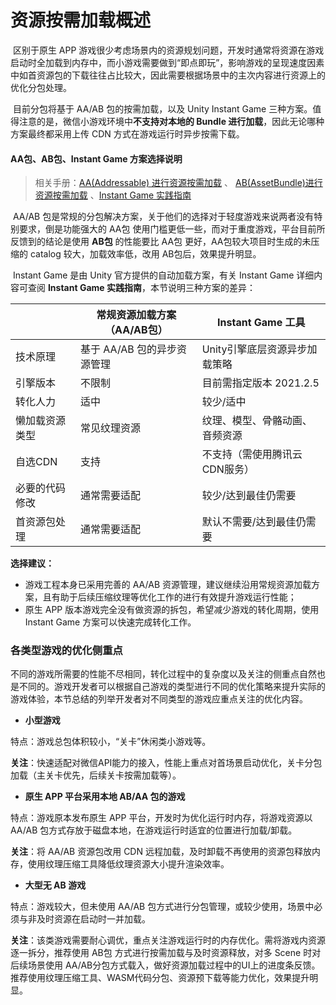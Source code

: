 # 资源按需加载概述

​		区别于原生 APP 游戏很少考虑场景内的资源规划问题，开发时通常将资源在游戏启动时全加载到内存中，而小游戏需要做到“即点即玩”，影响游戏的呈现速度因素中如首资源包的下载往往占比较大，因此需要根据场景中的主次内容进行资源上的优化分包处理。

​		目前分包将基于 AA/AB 包的按需加载，以及 Unity Instant Game 三种方案。值得注意的是，微信小游戏环境中**不支持对本地的 Bundle 进行加载**，因此无论哪种方案最终都采用上传 CDN 方式在游戏运行时异步按需下载。

#### AA包、AB包、Instant Game 方案选择说明

> 相关手册：[AA(Addressable) 进行资源按需加载](UsingAddressable.md) 、 [AB(AssetBundle)进行资源按需加载](UsingAssetBundle.md) 、[Instant Game 实践指南](InstantGameGuide.md)

​		AA/AB 包是常规的分包解决方案，关于他们的选择对于轻度游戏来说两者没有特别要求，倒是功能强大的 AA包 使用门槛更低一些，而对于重度游戏，平台目前所反馈到的结论是使用 **AB包** 的性能要比 AA包 更好，AA包较大项目时生成的未压缩的 catalog 较大，加载效率低，改用 AB包后，效果提升明显。

​		Instant Game 是由 Unity 官方提供的自动加载方案，有关 Instant Game 详细内容可查阅 **Instant Game 实践指南**，本节说明三种方案的差异：

|                | 常规资源加载方案（AA/AB包） | Instant Game 工具              |
| -------------- | --------------------------- | ------------------------------ |
| 技术原理       | 基于 AA/AB 包的异步资源管理 | Unity引擎底层资源异步加载策略  |
| 引擎版本       | 不限制                      | 目前需指定版本 2021.2.5        |
| 转化人力       | 适中                        | 较少/适中                      |
| 懒加载资源类型 | 常见纹理资源                | 纹理、模型、骨骼动画、音频资源 |
| 自选CDN        | 支持                        | 不支持（需使用腾讯云CDN服务）  |
| 必要的代码修改 | 通常需要适配                | 较少/达到最佳仍需要            |
| 首资源包处理   | 通常需要适配                | 默认不需要/达到最佳仍需要      |

**选择建议：**

- 游戏工程本身已采用完善的 AA/AB 资源管理，建议继续沿用常规资源加载方案，且有助于后续压缩纹理等优化工作的进行有效提升游戏运行性能；
- 原生 APP 版本游戏完全没有做资源的拆包，希望减少游戏的转化周期，使用 Instant Game 方案可以快速完成转化工作。



### 各类型游戏的优化侧重点

​		不同的游戏所需要的性能不尽相同，转化过程中的复杂度以及关注的侧重点自然也是不同的。游戏开发者可以根据自己游戏的类型进行不同的优化策略来提升实际的游戏体验，本节总结的列举开发者对不同类型的游戏应重点关注的优化内容。

- **小型游戏**

 特点：游戏总包体积较小，“关卡”休闲类小游戏等。

 **关注**：快速适配对微信API能力的接入，性能上重点对首场景启动优化，关卡分包加载（主关卡优先，后续关卡按需加载等）。

- **原生 APP 平台采用本地 AB/AA 包的游戏**

 特点：游戏原本发布原生 APP 平台，开发时为优化运行时内存，将游戏资源以 AA/AB 包方式存放于磁盘本地，在游戏运行时适宜的位置进行加载/卸载。

 **关注**：将 AA/AB 资源包改用 CDN 远程加载，及时卸载不再使用的资源包释放内存，使用纹理压缩工具降低纹理资源大小提升渲染效率。

- **大型无 AB 游戏**

 特点：游戏较大，但未使用 AA/AB 包方式进行分包管理，或较少使用，场景中必须与非及时资源在启动时一并加载。

 **关注**：该类游戏需要耐心调优，重点关注游戏运行时的内存优化。需将游戏内资源逐一拆分，推荐使用 AB包 方式进行按需加载与及时资源释放，对多 Scene 时对后续场景使用 AA/AB分包方式载入，做好资源加载过程中的UI上的进度条反馈。推荐使用纹理压缩工具、WASM代码分包、资源预下载等能力优化，效果提升明显。